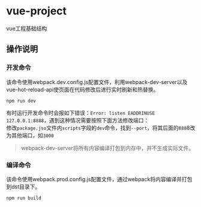 # vue-project

vue工程基础结构

## 操作说明

### 开发命令
该命令使用webpack.dev.config.js配置文件，利用webpack-dev-server以及vue-hot-reload-api使页面在代码修改后进行实时刷新和热替换。

```
npm run dev
```

有时运行开发命令时会报如下错误：`Error: listen EADDRINUSE 127.0.0.1:8888`，遇到这种情况需要按照下面方法修改端口：  
修改`package.jso`文件内`scripts`字段的`dev`命令，找到`--port`，将其后面的`888`8改为其他端口，如`3000`
    
>webpack-dev-server将所有内容编译打包到内存中，并不生成实际文件。

### 编译命令
该命令使用webpack.prod.config.js配置文件，通过webpack将内容编译并打包到dst目录下。

```
npm run build
```
